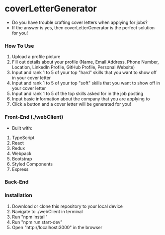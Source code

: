 # coverLetterGenerator
- Do you have trouble crafting cover letters when applying for jobs?
- If the answer is yes, then coverLetterGenerator is the perfect solution for you!

### How To Use
1. Upload a profile picture
2. Fill out details about your profile (Name, Email Address, Phone Number, Location, LinkedIn Profile, GitHub Profile, Personal Website)
3. Input and rank 1 to 5 of your top "hard" skills that you want to show off in your cover letter
4. Input and rank 1 to 5 of your top "soft" skills that you want to show off in your cover letter
5. Input and rank 1 to 5 of the top skills asked for in the job posting
6. Input basic information about the company that you are applying to
7. Click a button and a cover letter will be generated for you!

### Front-End (./webClient)
- Built with:
1. TypeScript
2. React
3. Redux
4. Webpack
5. Bootstrap
6. Styled Components
7. Express

### Back-End

### Installation
1. Download or clone this repository to your local device
2. Navigate to ./webClient in terminal
3. Run "npm install"
4. Run "npm run start-dev" 
5. Open "http://localhost:3000" in the browser
